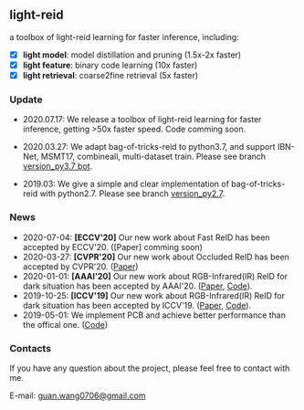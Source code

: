 ## light-reid
a toolbox of light-reid learning for faster inference, including:
- [x] **light model**: model distillation and pruning (1.5x-2x faster)
- [x] **light feature**: binary code learning (10x faster)
- [x] **light retrieval**: coarse2fine retrieval (5x faster)

### Update
- 2020.07.17: We release a toolbox of light-reid learning for faster inference, getting >50x faster speed. Code comming soon.
* 2020.03.27: We adapt bag-of-tricks-reid to python3.7, and support IBN-Net, MSMT17, combineall, multi-dataset train. Please see branch [version_py3.7 bot](https://github.com/wangguanan/light-reid/tree/version_py3.7_bot).
- 2019.03: We give a simple and clear implementation of bag-of-tricks-reid with python2.7. Please see branch [version_py2.7](https://github.com/wangguanan/light-reid/tree/version_py2.7).

### News
* 2020-07-04: **[ECCV'20]** Our new work about Fast ReID has been accepted by ECCV'20. ([Paper] comming soon)
* 2020-03-27: **[CVPR'20]** Our new work about Occluded ReID has been accepted by CVPR'20. ([Paper](https://arxiv.org/abs/2003.08177))
* 2020-01-01: **[AAAI'20]** Our new work about RGB-Infrared(IR) ReID for dark situation has been accepted by AAAI'20. ([Paper](https://arxiv.org/pdf/2002.04114.pdf), [Code](https://github.com/wangguanan/JSIA-ReID)).
* 2019-10-25: **[ICCV'19]** Our new work about RGB-Infrared(IR) ReID for dark situation has been accepted by ICCV'19. ([Paper](http://openaccess.thecvf.com/content_ICCV_2019/papers/Wang_RGB-Infrared_Cross-Modality_Person_Re-Identification_via_Joint_Pixel_and_Feature_Alignment_ICCV_2019_paper.pdf), [Code](https://github.com/wangguanan/AlignGAN)).
* 2019-05-01: We implement PCB and achieve better performance than the offical one. ([Code](https://github.com/wangguanan/Pytorch-Person-ReID-Baseline-PCB-Beyond-Part-Models))

### Contacts
If you have any question about the project, please feel free to contact with me.

E-mail: guan.wang0706@gmail.com
